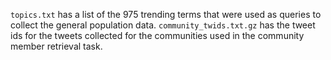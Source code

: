 
`topics.txt` has a list of the 975 trending terms that were used as queries to collect the general population data.
`community_twids.txt.gz` has the tweet ids for the tweets collected for the communities used in the community member retrieval task.
